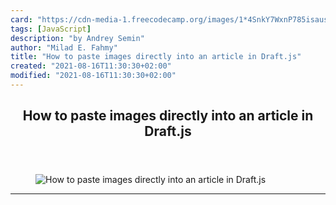 ```yaml
---
card: "https://cdn-media-1.freecodecamp.org/images/1*4SnkY7WxnP785isausYzEg.jpeg"
tags: [JavaScript]
description: "by Andrey Semin"
author: "Milad E. Fahmy"
title: "How to paste images directly into an article in Draft.js"
created: "2021-08-16T11:30:30+02:00"
modified: "2021-08-16T11:30:30+02:00"
---
```

<div class="site-wrapper">
<main id="site-main" class="site-main outer">
<div class="inner">
<article class="post-full post tag-javascript tag-react tag-web-development tag-technology tag-front-end-development ">
<header class="post-full-header">
<h1 class="post-full-title">How to paste images directly into an article in Draft.js</h1>
</header>
<figure class="post-full-image">
<picture>
<source media="(max-width: 700px)" sizes="1px" srcset="data:image/gif;base64,R0lGODlhAQABAIAAAAAAAP///yH5BAEAAAAALAAAAAABAAEAAAIBRAA7 1w">
<source media="(min-width: 701px)" sizes="(max-width: 800px) 400px,
(max-width: 1170px) 700px,
1400px" srcset="https://cdn-media-1.freecodecamp.org/images/1*4SnkY7WxnP785isausYzEg.jpeg 300w,
https://cdn-media-1.freecodecamp.org/images/1*4SnkY7WxnP785isausYzEg.jpeg 600w,
https://cdn-media-1.freecodecamp.org/images/1*4SnkY7WxnP785isausYzEg.jpeg 1000w,
https://cdn-media-1.freecodecamp.org/images/1*4SnkY7WxnP785isausYzEg.jpeg 2000w">
<img onerror="this.style.display='none'" src="https://cdn-media-1.freecodecamp.org/images/1*4SnkY7WxnP785isausYzEg.jpeg" alt="How to paste images directly into an article in Draft.js">
</picture>
</figure>
<section class="post-full-content">
<div class="post-content medium-migrated-article">
</div>
<hr>
</section>
</article>
</div>
</main>
</div>
<!-- Google Tag Manager (noscript) -->
<!-- End Google Tag Manager (noscript) -->
